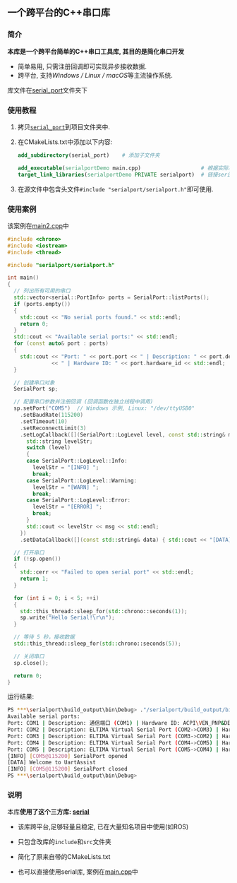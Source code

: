 ## 一个跨平台的C++串口库

### 简介

**本库是一个跨平台简单的C++串口工具库, 其目的是简化串口开发**

- 简单易用, 只需注册回调即可实现异步接收数据.
- 跨平台, 支持*Windows / Linux / macOS*等主流操作系统.

库文件在[serial_port](serial_port)文件夹下

### 使用教程

1. 拷贝[`serial_port`](serial_port)到项目文件夹中.

2. 在CMakeLists.txt中添加以下内容:

   ```cmake
   add_subdirectory(serial_port)    # 添加子文件夹
   
   add_executable(serialportDemo main.cpp)                   # 根据实际项目更改
   target_link_libraries(serialportDemo PRIVATE serialport)  # 链接serialport
   ```

3. 在源文件中包含头文件`#include "serialport/serialport.h"`即可使用.

### 使用案例

该案例在[main2.cpp](main2.cpp)中

```cpp
#include <chrono>
#include <iostream>
#include <thread>

#include "serialport/serialport.h"

int main()
{
  // 列出所有可用的串口
  std::vector<serial::PortInfo> ports = SerialPort::listPorts();
  if (ports.empty())
  {
    std::cout << "No serial ports found." << std::endl;
    return 0;
  }
  std::cout << "Available serial ports:" << std::endl;
  for (const auto& port : ports)
  {
    std::cout << "Port: " << port.port << " | Description: " << port.description
              << " | Hardware ID: " << port.hardware_id << std::endl;
  }

  // 创建串口对象
  SerialPort sp;

  // 配置串口参数并注册回调 (回调函数在独立线程中调用)
  sp.setPort("COM5")  // Windows 示例, Linux: "/dev/ttyUSB0"
    .setBaudRate(115200)
    .setTimeout(10)                                                           // 读超时 10ms
    .setReconnectLimit(3)                                                     // 最大重连 3 次
    .setLogCallback([](SerialPort::LogLevel level, const std::string& msg) {  // 日志回调
      std::string levelStr;
      switch (level)
      {
      case SerialPort::LogLevel::Info:
        levelStr = "[INFO] ";
        break;
      case SerialPort::LogLevel::Warning:
        levelStr = "[WARN] ";
        break;
      case SerialPort::LogLevel::Error:
        levelStr = "[ERROR] ";
        break;
      }
      std::cout << levelStr << msg << std::endl;
    })
    .setDataCallback([](const std::string& data) { std::cout << "[DATA] " << data << std::endl; });  // 数据回调

  // 打开串口
  if (!sp.open())
  {
    std::cerr << "Failed to open serial port" << std::endl;
    return 1;
  }

  for (int i = 0; i < 5; ++i)
  {
    std::this_thread::sleep_for(std::chrono::seconds(1));
    sp.write("Hello Serial!\r\n");
  }

  // 等待 5 秒，接收数据
  std::this_thread::sleep_for(std::chrono::seconds(5));

  // 关闭串口
  sp.close();

  return 0;
}
```


运行结果:
```sh
PS ***\serialport\build_output\bin\Debug> ."/serialport/build_output/bin/Debug/serialportTest.exe"
Available serial ports:
Port: COM1 | Description: 通信端口 (COM1) | Hardware ID: ACPI\VEN_PNP&DEV_0501
Port: COM2 | Description: ELTIMA Virtual Serial Port (COM2->COM3) | Hardware ID: EVSERIAL
Port: COM3 | Description: ELTIMA Virtual Serial Port (COM3->COM2) | Hardware ID: EVSERIAL
Port: COM4 | Description: ELTIMA Virtual Serial Port (COM4->COM5) | Hardware ID: EVSERIAL
Port: COM5 | Description: ELTIMA Virtual Serial Port (COM5->COM4) | Hardware ID: EVSERIAL
[INFO] [COM5@115200] SerialPort opened
[DATA] Welcome to UartAssist
[INFO] [COM5@115200] SerialPort closed
PS ***\serialport\build_output\bin\Debug> 
```

### 说明

本库**使用了这个三方库: [serial](https://github.com/wjwwood/serial.git)**

- 该库跨平台,足够轻量且稳定, 已在大量知名项目中使用(如ROS)

- 只包含改库的`include`和`src`文件夹
- 简化了原来自带的CMakeLists.txt
- 也可以直接使用serial库, 案例在[main.cpp](main.cpp)中